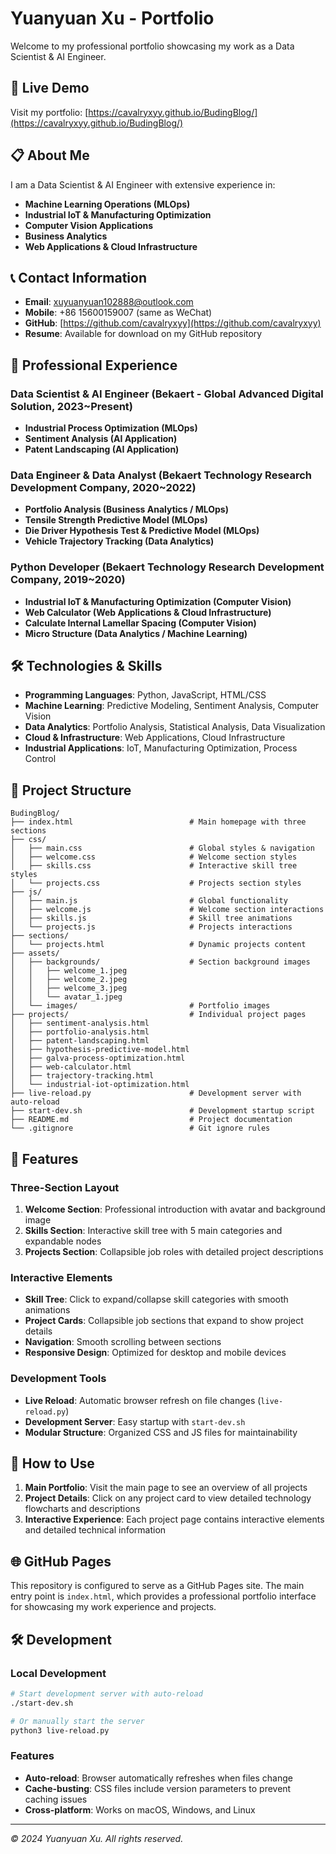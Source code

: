 # Yuanyuan Xu - Portfolio

Welcome to my professional portfolio showcasing my work as a Data Scientist & AI Engineer.

## 🚀 Live Demo

Visit my portfolio: [https://cavalryxyy.github.io/BudingBlog/](https://cavalryxyy.github.io/BudingBlog/)

## 📋 About Me

I am a Data Scientist & AI Engineer with extensive experience in:
- **Machine Learning Operations (MLOps)**
- **Industrial IoT & Manufacturing Optimization**
- **Computer Vision Applications**
- **Business Analytics**
- **Web Applications & Cloud Infrastructure**

## 📞 Contact Information

- **Email**: xuyuanyuan102888@outlook.com
- **Mobile**: +86 15600159007 (same as WeChat)
- **GitHub**: [https://github.com/cavalryxyy](https://github.com/cavalryxyy)
- **Resume**: Available for download on my GitHub repository

## 🏢 Professional Experience

### Data Scientist & AI Engineer (Bekaert - Global Advanced Digital Solution, 2023~Present)
- **Industrial Process Optimization (MLOps)**
- **Sentiment Analysis (AI Application)**
- **Patent Landscaping (AI Application)**

### Data Engineer & Data Analyst (Bekaert Technology Research Development Company, 2020~2022)
- **Portfolio Analysis (Business Analytics / MLOps)**
- **Tensile Strength Predictive Model (MLOps)**
- **Die Driver Hypothesis Test & Predictive Model (MLOps)**
- **Vehicle Trajectory Tracking (Data Analytics)**

### Python Developer (Bekaert Technology Research Development Company, 2019~2020)
- **Industrial IoT & Manufacturing Optimization (Computer Vision)**
- **Web Calculator (Web Applications & Cloud Infrastructure)**
- **Calculate Internal Lamellar Spacing (Computer Vision)**
- **Micro Structure (Data Analytics / Machine Learning)**

## 🛠️ Technologies & Skills

- **Programming Languages**: Python, JavaScript, HTML/CSS
- **Machine Learning**: Predictive Modeling, Sentiment Analysis, Computer Vision
- **Data Analytics**: Portfolio Analysis, Statistical Analysis, Data Visualization
- **Cloud & Infrastructure**: Web Applications, Cloud Infrastructure
- **Industrial Applications**: IoT, Manufacturing Optimization, Process Control

## 📁 Project Structure

```
BudingBlog/
├── index.html                          # Main homepage with three sections
├── css/
│   ├── main.css                        # Global styles & navigation
│   ├── welcome.css                     # Welcome section styles
│   ├── skills.css                      # Interactive skill tree styles
│   └── projects.css                    # Projects section styles
├── js/
│   ├── main.js                         # Global functionality
│   ├── welcome.js                      # Welcome section interactions
│   ├── skills.js                       # Skill tree animations
│   └── projects.js                     # Projects interactions
├── sections/
│   └── projects.html                   # Dynamic projects content
├── assets/
│   ├── backgrounds/                    # Section background images
│   │   ├── welcome_1.jpeg
│   │   ├── welcome_2.jpeg
│   │   ├── welcome_3.jpeg
│   │   └── avatar_1.jpeg
│   └── images/                         # Portfolio images
├── projects/                           # Individual project pages
│   ├── sentiment-analysis.html
│   ├── portfolio-analysis.html
│   ├── patent-landscaping.html
│   ├── hypothesis-predictive-model.html
│   ├── galva-process-optimization.html
│   ├── web-calculator.html
│   ├── trajectory-tracking.html
│   └── industrial-iot-optimization.html
├── live-reload.py                      # Development server with auto-reload
├── start-dev.sh                        # Development startup script
├── README.md                           # Project documentation
└── .gitignore                          # Git ignore rules
```

## 🎯 Features

### Three-Section Layout
1. **Welcome Section**: Professional introduction with avatar and background image
2. **Skills Section**: Interactive skill tree with 5 main categories and expandable nodes
3. **Projects Section**: Collapsible job roles with detailed project descriptions

### Interactive Elements
- **Skill Tree**: Click to expand/collapse skill categories with smooth animations
- **Project Cards**: Collapsible job sections that expand to show project details
- **Navigation**: Smooth scrolling between sections
- **Responsive Design**: Optimized for desktop and mobile devices

### Development Tools
- **Live Reload**: Automatic browser refresh on file changes (`live-reload.py`)
- **Development Server**: Easy startup with `start-dev.sh`
- **Modular Structure**: Organized CSS and JS files for maintainability

## 🎯 How to Use

1. **Main Portfolio**: Visit the main page to see an overview of all projects
2. **Project Details**: Click on any project card to view detailed technology flowcharts and descriptions
3. **Interactive Experience**: Each project page contains interactive elements and detailed technical information

## 🌐 GitHub Pages

This repository is configured to serve as a GitHub Pages site. The main entry point is `index.html`, which provides a professional portfolio interface for showcasing my work experience and projects.

## 🛠️ Development

### Local Development
```bash
# Start development server with auto-reload
./start-dev.sh

# Or manually start the server
python3 live-reload.py
```

### Features
- **Auto-reload**: Browser automatically refreshes when files change
- **Cache-busting**: CSS files include version parameters to prevent caching issues
- **Cross-platform**: Works on macOS, Windows, and Linux

---

*© 2024 Yuanyuan Xu. All rights reserved.*
